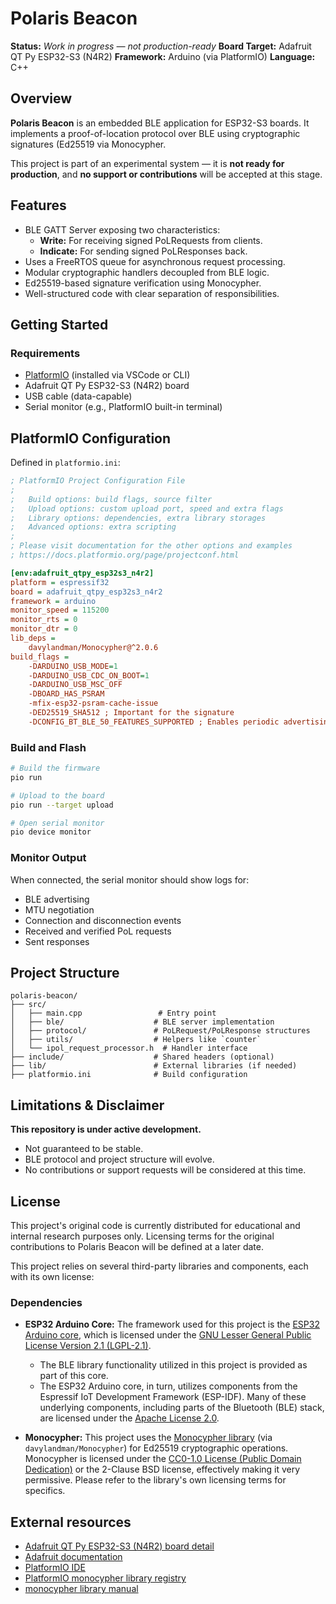 # Polaris Beacon

**Status:** *Work in progress — not production-ready*
 **Board Target:** Adafruit QT Py ESP32-S3 (N4R2)
 **Framework:** Arduino (via PlatformIO)
 **Language:** C++

## Overview

**Polaris Beacon** is an embedded BLE application for ESP32-S3 boards. It implements a proof-of-location protocol over BLE using cryptographic signatures (Ed25519 via Monocypher.

This project is part of an experimental system — it is **not ready for production**, and **no support or contributions** will be accepted at this stage.

## Features

- BLE GATT Server exposing two characteristics:
  - **Write:** For receiving signed PoLRequests from clients.
  - **Indicate:** For sending signed PoLResponses back.
- Uses a FreeRTOS queue for asynchronous request processing.
- Modular cryptographic handlers decoupled from BLE logic.
- Ed25519-based signature verification using Monocypher.
- Well-structured code with clear separation of responsibilities.

## Getting Started

### Requirements

- [PlatformIO](https://platformio.org/) (installed via VSCode or CLI)
- Adafruit QT Py ESP32-S3 (N4R2) board
- USB cable (data-capable)
- Serial monitor (e.g., PlatformIO built-in terminal)

## PlatformIO Configuration

Defined in `platformio.ini`:

```ini
; PlatformIO Project Configuration File
;
;   Build options: build flags, source filter
;   Upload options: custom upload port, speed and extra flags
;   Library options: dependencies, extra library storages
;   Advanced options: extra scripting
;
; Please visit documentation for the other options and examples
; https://docs.platformio.org/page/projectconf.html

[env:adafruit_qtpy_esp32s3_n4r2]
platform = espressif32
board = adafruit_qtpy_esp32s3_n4r2
framework = arduino
monitor_speed = 115200
monitor_rts = 0
monitor_dtr = 0
lib_deps =
    davylandman/Monocypher@^2.0.6
build_flags =
    -DARDUINO_USB_MODE=1
    -DARDUINO_USB_CDC_ON_BOOT=1
    -DARDUINO_USB_MSC_OFF
    -DBOARD_HAS_PSRAM
    -mfix-esp32-psram-cache-issue
    -DED25519_SHA512 ; Important for the signature
    -DCONFIG_BT_BLE_50_FEATURES_SUPPORTED ; Enables periodic advertising & extended advertising
```

### Build and Flash

```bash
# Build the firmware
pio run

# Upload to the board
pio run --target upload

# Open serial monitor
pio device monitor
```

### Monitor Output

When connected, the serial monitor should show logs for:

- BLE advertising
- MTU negotiation
- Connection and disconnection events
- Received and verified PoL requests
- Sent responses

## Project Structure

```
polaris-beacon/
├── src/
│   ├── main.cpp                 # Entry point
│   ├── ble/                    # BLE server implementation
│   ├── protocol/               # PoLRequest/PoLResponse structures
│   ├── utils/                  # Helpers like `counter`
│   └── ipol_request_processor.h  # Handler interface
├── include/                    # Shared headers (optional)
├── lib/                        # External libraries (if needed)
├── platformio.ini              # Build configuration

```

## Limitations & Disclaimer

**This repository is under active development.**

- Not guaranteed to be stable.
- BLE protocol and project structure will evolve.
- No contributions or support requests will be considered at this time.


## License

This project's original code is currently distributed for educational and internal research purposes only. Licensing terms for the original contributions to Polaris Beacon will be defined at a later date.

This project relies on several third-party libraries and components, each with its own license:

### Dependencies

*   **ESP32 Arduino Core:** The framework used for this project is the [ESP32 Arduino core](https://github.com/espressif/arduino-esp32), which is licensed under the [GNU Lesser General Public License Version 2.1 (LGPL-2.1)](https://www.gnu.org/licenses/lgpl-2.1.html).
    *   The BLE library functionality utilized in this project is provided as part of this core.
    *   The ESP32 Arduino core, in turn, utilizes components from the Espressif IoT Development Framework (ESP-IDF). Many of these underlying components, including parts of the Bluetooth (BLE) stack, are licensed under the [Apache License 2.0](https://www.apache.org/licenses/LICENSE-2.0).

*   **Monocypher:** This project uses the [Monocypher library](https://registry.platformio.org/libraries/davylandman/Monocypher) (via `davylandman/Monocypher`) for Ed25519 cryptographic operations. Monocypher is licensed under the [CC0-1.0 License (Public Domain Dedication)](https://creativecommons.org/publicdomain/zero/1.0/legalcode) or the 2-Clause BSD license, effectively making it very permissive. Please refer to the library's own licensing terms for specifics.

## External resources

* [Adafruit QT Py ESP32-S3 (N4R2) board detail](https://www.adafruit.com/product/5700)
* [Adafruit documentation](https://learn.adafruit.com/adafruit-qt-py-esp32-s3/overview)
* [PlatformIO IDE](https://docs.platformio.org/en/latest/integration/ide/pioide.html)
* [PlatformIO monocypher library registry](https://registry.platformio.org/libraries/davylandman/Monocypher)
* [monocypher library manual](https://monocypher.org/manual/)

